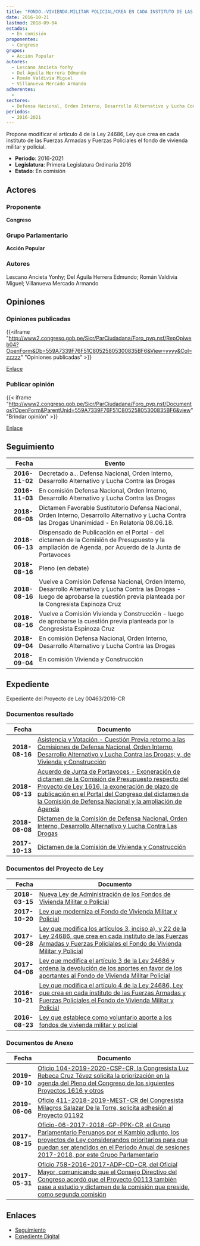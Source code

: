 ```yaml
---
title: "FONDO.-VIVIENDA.MILITAR POLICIAL/CREA EN CADA INSTITUTO DE LAS FUERZAS ARMADAS Y FUERZAS POLICIALES EL..."
date: 2016-10-21
lastmod: 2018-09-04
estados: 
  - En comisión
proponentes: 
  - Congreso
grupos: 
  - Acción Popular
autores: 
  - Lescano Ancieta Yonhy
  - Del Águila Herrera Edmundo
  - Román Valdivia Miguel
  - Villanueva Mercado Armando
adherentes: 
  - 
sectores: 
  - Defensa Nacional, Orden Interno, Desarrollo Alternativo y Lucha Contra las Drogas
periodos: 
  - 2016-2021
---
```


Propone modificar el artículo 4 de la Ley 24686, Ley que crea en cada instituto de las Fuerzas Armadas y Fuerzas Policiales el fondo de vivienda militar y policial.

- **Periodo**: 2016-2021
- **Legislatura**: Primera Legislatura Ordinaria 2016
- **Estado**: En comisión

## Actores

### Proponente

**Congreso**

### Grupo Parlamentario

**Acción Popular**

### Autores

Lescano Ancieta Yonhy; Del Águila Herrera Edmundo; Román Valdivia Miguel; Villanueva Mercado Armando


## Opiniones

### Opiniones publicadas

{{<iframe "http://www2.congreso.gob.pe/Sicr/ParCiudadana/Foro_pvp.nsf/RepOpiweb04?OpenForm&Db=559A7339F76F51C80525805300835BF6&View=yyyy&Col=zzzzz" "Opiniones publicadas" >}}

[Enlace](http://www2.congreso.gob.pe/Sicr/ParCiudadana/Foro_pvp.nsf/RepOpiweb04?OpenForm&Db=559A7339F76F51C80525805300835BF6&View=yyyy&Col=zzzzz)
### Publicar opinión

{{< iframe "http://www2.congreso.gob.pe/Sicr/ParCiudadana/Foro_pvp.nsf/Documentos?OpenForm&ParentUnid=559A7339F76F51C80525805300835BF6&view" "Brindar opinión" >}}

[Enlace](http://www2.congreso.gob.pe/Sicr/ParCiudadana/Foro_pvp.nsf/Documentos?OpenForm&ParentUnid=559A7339F76F51C80525805300835BF6&view)

## Seguimiento

| Fecha | Evento |
|------:|--------|
| **2016-11-02** | Decretado a... Defensa Nacional, Orden Interno, Desarrollo Alternativo y Lucha Contra las Drogas|
| **2016-11-03** | En comisión Defensa Nacional, Orden Interno, Desarrollo Alternativo y Lucha Contra las Drogas|
| **2018-06-08** | Dictamen Favorable Sustitutorio Defensa Nacional, Orden Interno, Desarrollo Alternativo y Lucha Contra las Drogas Unanimidad - En Relatoría 08.06.18.|
| **2018-06-13** | Dispensado de Publicación en el Portal - del dictamen de la Comisión de Presupuesto y la ampliación de Agenda, por Acuerdo de la Junta de Portavoces|
| **2018-08-16** | Pleno (en debate)|
| **2018-08-16** | Vuelve a Comisión Defensa Nacional, Orden Interno, Desarrollo Alternativo y Lucha Contra las Drogas - luego de aprobarse la cuestión previa planteada por la Congresista Espinoza Cruz|
| **2018-08-16** | Vuelve a Comisión Vivienda y Construcción - luego de aprobarse la cuestión previa planteada por la Congresista Espinoza Cruz|
| **2018-09-04** | En comisión Defensa Nacional, Orden Interno, Desarrollo Alternativo y Lucha Contra las Drogas|
| **2018-09-04** | En comisión Vivienda y Construcción|


## Expediente

Expediente del Proyecto de Ley 00463/2016-CR


### Documentos resultado

| Fecha | Documento |
|------:|--------|
| **2018-08-16** | [Asistencia y Votación - Cuestión Previa retorno a las Comisiones de Defensa Nacional, Orden Interno, Desarrollo Alternativo y Lucha Contra las Drogas; y, de Vivienda y Construcción](http://www.leyes.congreso.gob.pe/Documentos/2016_2021/Asistencia_y_Votacion/Proyectos_de_Ley/AVCP0011320180816.pdf) |
| **2018-06-13** | [Acuerdo de Junta de Portavoces - Exoneración de dictamen de la Comisión de Presupuesto respecto del Proyecto de Ley 1616, la exoneración de plazo de publicación en el Portal del Congreso del dictamen de la Comisión de Defensa Nacional y la ampliación de Agenda](http://www.leyes.congreso.gob.pe/Documentos/2016_2021/Acuerdos/Junta_Portavoces/AJP0011320180613.pdf) |
| **2018-06-08** | [Dictamen de la Comisión de Defensa Nacional, Orden Interno, Desarrollo Alternativo y Lucha Contra Las Drogas](http://www.leyes.congreso.gob.pe/Documentos/2016_2021/Dictamenes/Proyectos_de_Ley/00113DC07MAY20180608.pdf) |
| **2017-10-13** | [Dictamen de la Comisión de Vivienda y Construcción](http://www.leyes.congreso.gob.pe/Documentos/2016_2021/Dictamenes/Proyectos_de_Ley/00113DC24MAY20171013.pdf) |

### Documentos del Proyecto de Ley

| Fecha | Documento |
|------:|--------|
| **2018-03-15** | [Nueva Ley de Administración de los Fondos de Vivienda Militar o Policial](http://www.leyes.congreso.gob.pe/Documentos/2016_2021/Proyectos_de_Ley_y_de_Resoluciones_Legislativas/PL0257220180315.pdf) |
| **2017-10-20** | [Ley que moderniza el Fondo de Vivienda Militar y Policial](http://www.leyes.congreso.gob.pe/Documentos/2016_2021/Proyectos_de_Ley_y_de_Resoluciones_Legislativas/PL0204020171020.pdf) |
| **2017-06-28** | [Ley que modifica los artículos 3, inciso a), y 22 de la Ley 24686, que crea en cada instituto de las Fuerzas Armadas y Fuerzas Policiales el Fondo de Vivienda Militar y Policial](http://www.leyes.congreso.gob.pe/Documentos/2016_2021/Proyectos_de_Ley_y_de_Resoluciones_Legislativas/PL0161420170628.pdf) |
| **2017-04-06** | [Ley que modifica el artículo 3 de la Ley 24686 y ordena la devolución de los aportes en favor de los aportantes al Fondo de Vivienda Militar Policial](http://www.leyes.congreso.gob.pe/Documentos/2016_2021/Proyectos_de_Ley_y_de_Resoluciones_Legislativas/PL0118920170406.pdf) |
| **2016-10-21** | [Ley que modifica el artículo 4 de la Ley 24686, Ley que crea en cada instituto de las Fuerzas Armadas y Fuerzas Policiales el Fondo de Vivienda Militar y Policial](http://www.leyes.congreso.gob.pe/Documentos/2016_2021/Proyectos_de_Ley_y_de_Resoluciones_Legislativas/PL0046320161021.pdf) |
| **2016-08-23** | [Ley que establece como voluntario aporte a los fondos de vivienda militar y policial](http://www.leyes.congreso.gob.pe/Documentos/2016_2021/Proyectos_de_Ley_y_de_Resoluciones_Legislativas/PL0009120160822.pdf) |

### Documentos de Anexo

| Fecha | Documento |
|------:|--------|
| **2019-09-10** | [Oficio 104-2019-2020-CSP-CR, la Congresista Luz Rebeca Cruz Tévez solicita la priorización en la agenda del Pleno del Congreso de los siguientes Proyectos 1616 y otros](http://www.leyes.congreso.gob.pe/Documentos/2016_2021/Oficios/Congresistas/OFICIO-104-2019-2020-CSP-CR.pdf) |
| **2019-06-06** | [Oficio 411-2018-2019-MEST-CR del Congresista Milagros Salazar De la Torre, solicita adhesión al Proyecto 01192](http://www.leyes.congreso.gob.pe/Documentos/2016_2021/Adhesiones/Proyectos_de_Ley/OFICIO-411-2018-2019-MEST-CR.pdf) |
| **2017-08-15** | [Oficio-06-2017-2018-GP-PPK-CR, el Grupo Parlamentario Peruanos por el Kambio adjunto, los proyectos de Ley considerandos prioritarios para que puedan ser atendidos en el Periodo Anual de sesiones 2017-2018, por este Grupo Parlamentario](http://www.leyes.congreso.gob.pe/Documentos/2016_2021/Oficios/Grupos_Parlamentarios/OFICIO-06-2017-2018-GP-PPK-CR.pdf) |
| **2017-05-31** | [Oficio 758-2016-2017-ADP-CD-CR, del Oficial Mayor, comunicando que el Consejo Directivo del Congreso acordó que el Proyecto 00113 también pase a estudio y dictamen de la comisión que preside, como segunda comisión](http://www.leyes.congreso.gob.pe/Documentos/2016_2021/Oficios/Oficialia_Mayor/OFICIO-758-2016-2017-ADP-CD-CR.pdf) |

## Enlaces 

- [Seguimiento](http://www2.congreso.gob.pehttp://www2.congreso.gob.pe/Sicr/TraDocEstProc/CLProLey2016.nsf/f7fff46988ca05b1052578e100829cc7/c605e994570f9b810525805400045944?OpenDocument)
- [Expediente Digital](http://www2.congreso.gob.pehttp://www2.congreso.gob.pe/Sicr/TraDocEstProc/CLProLey2016.nsf/f7fff46988ca05b1052578e100829cc7/c605e994570f9b810525805400045944?OpenDocument&Click=05257FB7005EB655.eb71d0cf91d8294e05256cdf006b5706/$Body/0.1C6C)
